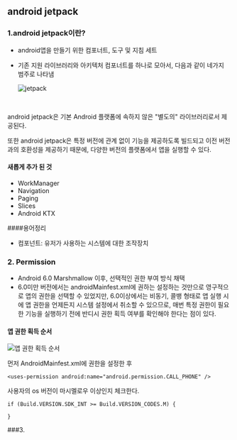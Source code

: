 ## android jetpack

### 1.android jetpack이란?

- android앱을 만들기 위한 컴포너트, 도구 및 지침 세트

- 기존 지원 라이브러리와 아키텍처 컴포너트를 하나로 모아서, 다음과 같이 네가지 범주로 나타냄

  ![jetpack](https://raw.githubusercontent.com/taeiim/Android-Study/master/study/week6/jetpack/image/jetpack.PNG)

  ​

android jetpack은 기본 Android 플랫폼에 속하지 않은 "별도의" 라이브러리로서 제공된다. 

또한 android jetpack은 특정 버전에 관계 없이 기능을 제공하도록 빌드되고 이전 버전과의 호환성을 제공하기 때문에, 다양한 버전의 플랫폼에서 앱을 실행할 수 있다.

#### 새롭게 추가 된 것

+ WorkManager
+ Navigation
+ Paging
+ Slices
+ Android KTX

####용어정리

- 컴포넌트: 유저가 사용하는 시스템에 대한 조작장치

### 2. Permission

- Android 6.0 Marshmallow 이후, 선택적인 권한 부여 방식 채택
- 6.0미만 버전에서는 androidMainfest.xml에 권하는 설정하는 것만으로 영구적으로 앱의 권한을 선택할 수 있었지만, 6.0이상에서는 비동기, 콜뱅 형태로 앱 실행 시에 앱 권한을 언제든지 시스템 설정에서 취소할 수 있으므로, 매번 특정 권한이 필요한 기능을 실행하기 전에 반디시 권한 획득 여부를 확인해야 한다는 점이 있다.

#### 앱 권한 획득 순서

![앱 권한 획득 순서](https://raw.githubusercontent.com/taeiim/Android-Study/master/study/week6/jetpack/image/%EC%95%B1%EA%B6%8C%ED%95%9C%ED%9A%8D%EB%93%9D%EC%88%9C%EC%84%9C.PNG)

먼저 AndroidMainfest.xml에 권한을 설정한 후

```
<uses-permission android:name="android.permission.CALL_PHONE" />
```

사용자의 os 버전이 마시멜로우 이상인지 체크한다.

```
if (Build.VERSION.SDK_INT >= Build.VERSION_CODES.M) { 

}
```



###3. 